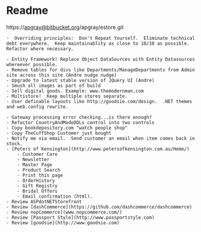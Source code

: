 # Readme

https://apgray@bitbucket.org/apgray/estore.git

	-  Overriding principles:  Don't Repeat Yourself.  Eliminate technical debt everywhere.  Keep maintainablity as close to 10/10 as possible.  Refactor where necessary.
	
	- Entity Framework! Replace Object DataSources with Entity Datasources whereever possible.
	- Remove tables for divs like Departments/ManageDepartments from Admin site across this site (Andre nudge nudge)
	- Upgrade to latest stable version of JQuery UI (Andre)
	- Smush all images as part of build
	- Sell digital goods. Example: www.themodernman.com
    - Multistore!  Keep multiple stores separate.
    - User definable layouts like http://goodsie.com/design.  .NET themes and web.config rewrite.
	
	- Gateway processing error checking...is there enough?
    - Refactor CountryAndModeDDLs control into two controls
	- Copy bookdepository.com "watch people shop"
    - Copy TheCuffShop Customer just bought
    - Notify me via email.  Send customer an email when item comes back in stock.
	- [Peters of Kensington](http://www.petersofkensington.com.au/Home/)
		- Customer Care
		- Newsletter
		- Master Page
		- Product Search
		- Print this page
		- OrderHistory
		- Gift Registry
		- Bridal Offers
		- Email confirmation (html).	
    - Review ASPdotNETStorefront
    - Review [dashCommerce](https://github.com/dashcommerce/dashcommerce)
    - Review nopCommerce](www.nopcommerce.com/)
    - Review [Passport Style](http://www.passportstyle.com)
    - Review [goodsie](http://www.goodsie.com)